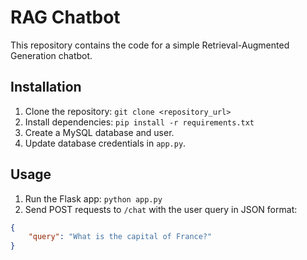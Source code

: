 # RAG Chatbot

This repository contains the code for a simple Retrieval-Augmented Generation chatbot.

## Installation

1. Clone the repository: `git clone <repository_url>`
2. Install dependencies: `pip install -r requirements.txt`
3. Create a MySQL database and user.
4. Update database credentials in `app.py`.

## Usage

1. Run the Flask app: `python app.py`
2. Send POST requests to `/chat` with the user query in JSON format:

```json
{
    "query": "What is the capital of France?"
}